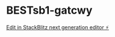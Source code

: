 # BESTsb1-gatcwy

[Edit in StackBlitz next generation editor ⚡️](https://stackblitz.com/~/github.com/Siphamandlavincent/BESTsb1-gatcwy)